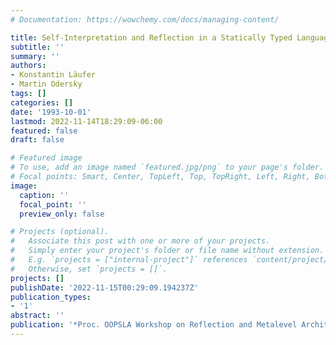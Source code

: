 ```yaml
---
# Documentation: https://wowchemy.com/docs/managing-content/

title: Self-Interpretation and Reflection in a Statically Typed Language
subtitle: ''
summary: ''
authors:
- Konstantin Läufer
- Martin Odersky
tags: []
categories: []
date: '1993-10-01'
lastmod: 2022-11-14T18:29:09-06:00
featured: false
draft: false

# Featured image
# To use, add an image named `featured.jpg/png` to your page's folder.
# Focal points: Smart, Center, TopLeft, Top, TopRight, Left, Right, BottomLeft, Bottom, BottomRight.
image:
  caption: ''
  focal_point: ''
  preview_only: false

# Projects (optional).
#   Associate this post with one or more of your projects.
#   Simply enter your project's folder or file name without extension.
#   E.g. `projects = ["internal-project"]` references `content/project/deep-learning/index.md`.
#   Otherwise, set `projects = []`.
projects: []
publishDate: '2022-11-15T00:29:09.194237Z'
publication_types:
- '1'
abstract: ''
publication: '*Proc. OOPSLA Workshop on Reflection and Metalevel Architectures*'
---
```

